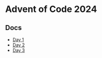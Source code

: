 # Advent of Code 2024

## Docs

- [Day 1](docs/DAY_1.md)
- [Day 2](docs/DAY_2.md)
- [Day 3](docs/DAY_3.md)
